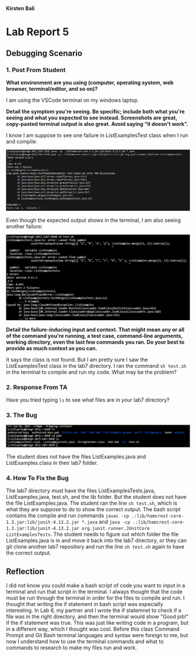 #### Kirsten Bali
# Lab Report 5

## Debugging Scenario
### 1. Post From Student
**What environment are you using (computer, operating system, web browser, terminal/editor, and so on)?**

I am using the VSCode terminal on my windows laptop.

**Detail the symptom you're seeing. Be specific; include both what you're seeing and what you expected to see instead. Screenshots are great, copy-pasted terminal output is also great. Avoid saying “it doesn't work”.**

I know I am suppose to see one failure in ListExamplesTest class when I run and compile:

![Image](Lab7MyFail.png)

Even though the expected output shows in the terminal, I am also seeing another failure:

![Image](LabReport5Bug.png)

**Detail the failure-inducing input and context. That might mean any or all of the command you're running, a test case, command-line arguments, working directory, even the last few commands you ran. Do your best to provide as much context as you can.**

It says the class is not found. But I am pretty sure I saw the ListExamplesTest class in the lab7 directory. I ran the command `sh test.sh` in the terminal to compile and run my code. What may be the problem?

### 2. Response From TA
Have you tried typing `ls` to see what files are in your lab7 directory?

### 3. The Bug
![Image](LabReport5BugReason.png)

The student does not have the files ListExamples.java and ListExamples.class in their lab7 folder.

### 4. How To Fix the Bug
The lab7 directory must have the files ListExamplesTests.java, ListExamples.java, test.sh, and the lib folder. But the student does not have the file ListExamples.java. The student ran the line `sh test.sh`, which is what they are suppose to do to show the correct output. The bash script contains the compile and run commands `javac -cp .:lib/hamcrest-core-1.3.jar:lib/junit-4.13.2.jar *.java` and `java -cp .:lib/hamcrest-core-1.3.jar:lib/junit-4.13.2.jar org.junit.runner.JUnitCore ListExamplesTests`. The student needs to figure out which folder the file ListExamples.java is in and move it back into the lab7 directory, or they can git clone another lab7 repository and run the line `sh test.sh` again to have the correct output.


## Reflection
I did not know you could make a bash script of code you want to input in a terminal and run that script in the terminal. I always thought that the code must be run through the terminal in order for the files to compile and run. I thought that writing the if statement in bash script was especially interesting. In Lab 6, my partner and I wrote the if statemnet to check if a file was in the right directory, and then the terminal would show "Good job!" if the if statement was true. This was just like writing code in a program, but in a different way, which I thought was cool. Before this class Command Prompt and Git Bash terminal languages and syntax were foreign to me, but now I understand how to use the terminal commands and what to commands to research to make my files run and work.
